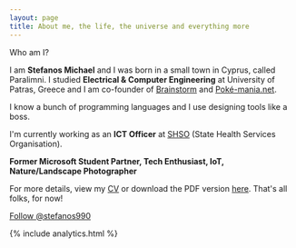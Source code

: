 ```yaml
---
layout: page
title: About me, the life, the universe and everything more
---
```


<div class="message">
  Who am I?
</div>

<div>
<p>I am <strong>Stefanos Michael</strong> and I was born in a small town in Cyprus, called Paralimni. I studied <strong>Electrical & Computer Engineering</strong> at University of Patras, Greece and I am co-founder of <a href="https://www.thebrainstorm.gr" target="_blank">Brainstorm</a> and <a href="https://www.poke-mania.net" target="_blank">Poké-mania.net</a>.</p> 

<p>I know a bunch of programming languages and I use designing tools like a boss.</p>

<p>I'm currently working as an <strong>ICT Officer</strong> at  <a href="https://shso.org.cy/" target="_blank">SHSO</a> (State Health Services Organisation).</p>

<p><strong>Former Microsoft Student Partner, Tech Enthusiast, IoT, Nature/Landscape Photographer</strong></p>

<p>For more details, view my <a href="/cv">CV</a> or download the PDF version <a href="http://stefanos990.com/cv.pdf" target="_blank" title="Last Updated on 17/04/2021">here</a>. That's all folks, for now!</p>
</div>

<div class="message" >
<a href="https://twitter.com/stefanos990" class="twitter-follow-button" data-size="large" data-show-count="false">Follow @stefanos990</a><script async src="//platform.twitter.com/widgets.js" charset="utf-8"></script>
</div>


{% include analytics.html %}

<!--<iframe id="twitter-widget-0" scrolling="no" frameborder="0" allowtransparency="true" src="https://platform.twitter.com/widgets/follow_button.37e112509e16b7fe5e4cf93632594a08.en.html#_=1420818266168&amp;id=twitter-widget-0&amp;lang=en&amp;screen_name=stefanos990&amp;show_count=false&amp;show_screen_name=false&amp;size=m" class="twitter-follow-button twitter-follow-button" title="Twitter Follow Button" data-twttr-rendered="true" style="width: 60px; height: 20px; vertical-align: middle;"></iframe>-->
